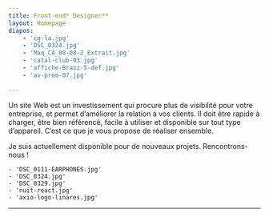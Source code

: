 ```yaml
---
title: Front-end* Designer**
layout: Homepage
diapos:
    - 'cg-la.jpg'
    - 'DSC_0324.jpg'
    - 'Maq_CA_08-08-2_Extrait.jpg'
    - 'catal-club-03.jpg'
    - 'affiche-Brazz-5-def.jpg'
    - 'av-prem-07.jpg'

---
```


Un site Web est un investissement qui procure plus de visibilité pour votre entreprise, et permet d’améliorer la relation à vos clients.
Il doit être rapide à charger, être bien référencé, facile à utiliser et  disponible sur tout type d’appareil.
C’est ce que je vous propose de réaliser ensemble.

Je suis actuellement disponible pour de nouveaux projets.
Rencontrons-nous !

    - 'DSC_0111-EARPHONES.jpg'
    - 'DSC_0324.jpg'
    - 'DSC_0329.jpg'
    - 'nuit-react.jpg'
    - 'axio-logo-linares.jpg'


---
